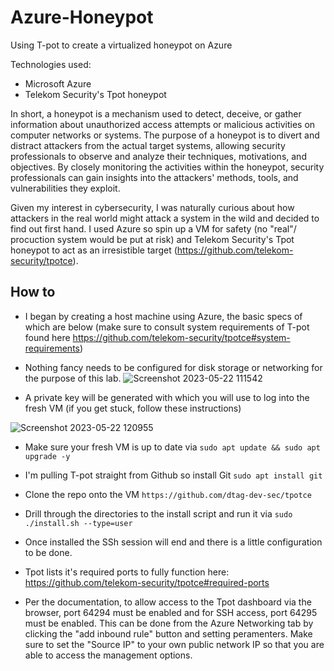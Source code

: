 # Azure-Honeypot
Using T-pot to create a virtualized honeypot on Azure

Technologies used:
- Microsoft Azure
- Telekom Security's Tpot honeypot

In short, a honeypot is a mechanism used to detect, deceive, or gather information about unauthorized access attempts or malicious activities on computer networks or systems. 
The purpose of a honeypot is to divert and distract attackers from the actual target systems, allowing security professionals to observe and analyze their techniques, motivations, and objectives. By closely monitoring the activities within the honeypot, security professionals can gain insights into the attackers' methods, tools, and vulnerabilities they exploit.

Given my interest in cybersecurity, I was naturally curious about how attackers in the real world might attack a system in the wild and decided to find out first hand. I used Azure so spin up a VM for safety (no "real"/ procuction system would be put at risk) and Telekom Security's Tpot honeypot to act as an irresistible  target (https://github.com/telekom-security/tpotce). 


## How to

- I began by creating a host machine using Azure, the basic specs of which are below (make sure to consult system requirements of T-pot found here https://github.com/telekom-security/tpotce#system-requirements)
- Nothing fancy needs to be configured for disk storage or networking for the purpose of this lab.
![Screenshot 2023-05-22 111542](https://github.com/HattMobb/Azure-Honeypot/assets/134090089/0139dc72-c3bd-4e9b-a78e-a5bf6ca40c4e)

- A private key will be generated with which you will use to log into the fresh VM (if you get stuck, follow these instructions)


![Screenshot 2023-05-22 120955](https://github.com/HattMobb/Azure-Honeypot/assets/134090089/0363f4fb-afb5-4413-a535-66993bc439b8)

- Make sure your fresh VM is up to date via 
  `sudo apt update && sudo apt upgrade -y`
 
- I'm pulling T-pot straight from Github so install Git
   `sudo apt install git`
  
 - Clone the repo onto the VM
  `https://github.com/dtag-dev-sec/tpotce`
  
 - Drill through the directories to the install script and run it via 
  `sudo ./install.sh --type=user` 
  
 - Once installed the SSh session will end and there is a little configuration to be done.
 - Tpot lists it's required ports to fully function here: https://github.com/telekom-security/tpotce#required-ports
 - Per the documentation, to allow access to the Tpot dashboard via the browser, port 64294 must be enabled and for SSH access, port 64295  must be enabled. This can be done from the Azure Networking tab by clicking the "add inbound rule" button and setting peramenters. Make sure to set the "Source IP" to your own public network IP so that you are able to access the management options.
  
